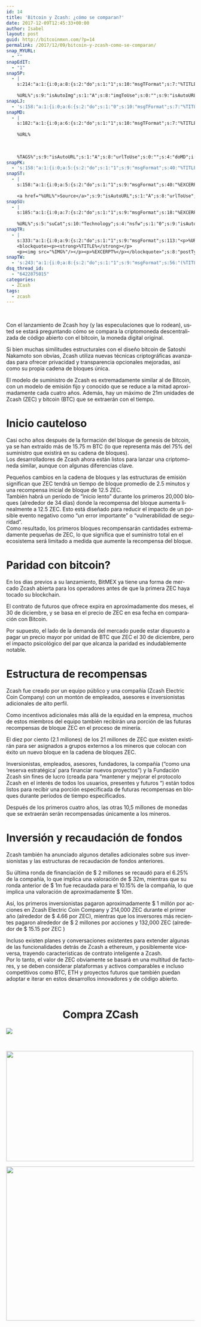 ```yaml
---
id: 14
title: 'Bitcoin y Zcash: ¿cómo se comparan?'
date: 2017-12-09T12:45:33+00:00
author: Isabel
layout: post
guid: http://bitcoinmxn.com/?p=14
permalink: /2017/12/09/bitcoin-y-zcash-como-se-comparan/
snap_MYURL:
  - ""
snapEdIT:
  - "1"
snap5P:
  - |
    s:214:"a:1:{i:0;a:8:{s:2:"do";s:1:"1";s:10:"msgTFormat";s:7:"%TITLE%";s:9:"msgFormat";s:18:"%EXCERPT%
    
    %URL%";s:9:"isAutoImg";s:1:"A";s:8:"imgToUse";s:0:"";s:9:"isAutoURL";s:1:"A";s:8:"urlToUse";s:0:"";s:4:"do5P";i:0;}}";
snapLJ:
  - 's:158:"a:1:{i:0;a:6:{s:2:"do";s:1:"0";s:10:"msgTFormat";s:7:"%TITLE%";s:9:"msgFormat";s:9:"%EXCERPT%";s:9:"isAutoURL";s:1:"A";s:8:"urlToUse";s:0:"";s:4:"doLJ";i:0;}}";'
snapMD:
  - |
    s:182:"a:1:{i:0;a:6:{s:2:"do";s:1:"1";s:10:"msgTFormat";s:7:"%TITLE%";s:9:"msgFormat";s:32:"%EXCERPT%
    
    %URL%
    
    
    
    %TAGS%";s:9:"isAutoURL";s:1:"A";s:8:"urlToUse";s:0:"";s:4:"doMD";i:0;}}";
snapPK:
  - 's:158:"a:1:{i:0;a:5:{s:2:"do";s:1:"1";s:9:"msgFormat";s:40:"%TITLE% - %URL% #bitcoin #mexico #crypto";s:9:"isAutoURL";s:1:"A";s:8:"urlToUse";s:0:"";s:4:"doPK";i:0;}}";'
snapST:
  - |
    s:158:"a:1:{i:0;a:5:{s:2:"do";s:1:"1";s:9:"msgFormat";s:40:"%EXCERPT%
    
    <a href="%URL%">Source</a>";s:9:"isAutoURL";s:1:"A";s:8:"urlToUse";s:0:"";s:4:"doST";i:0;}}";
snapSU:
  - |
    s:185:"a:1:{i:0;a:7:{s:2:"do";s:1:"1";s:9:"msgFormat";s:18:"%EXCERPT%
    
    %URL%";s:5:"suCat";s:10:"Technology";s:4:"nsfw";s:1:"0";s:9:"isAutoURL";s:1:"A";s:8:"urlToUse";s:0:"";s:4:"doSU";i:0;}}";
snapTR:
  - |
    s:333:"a:1:{i:0;a:9:{s:2:"do";s:1:"1";s:9:"msgFormat";s:113:"<p>%URL%</p>
    <blockquote><p><strong>%TITLE%</strong></p>
    <p><img src="%IMG%"/></p><p>%EXCERPT%</p></blockquote>";s:8:"postType";s:1:"T";s:10:"msgTFormat";s:7:"%TITLE%";s:9:"isAutoImg";s:1:"A";s:8:"imgToUse";s:0:"";s:9:"isAutoURL";s:1:"A";s:8:"urlToUse";s:0:"";s:4:"doTR";i:0;}}";
snapTW:
  - 's:243:"a:1:{i:0;a:8:{s:2:"do";s:1:"1";s:9:"msgFormat";s:56:"(%TITLE%) - %URL% #bitcoinmxn #espanolbitcoin #bitcoinla";s:8:"attchImg";s:1:"1";s:9:"isAutoImg";s:1:"A";s:8:"imgToUse";s:0:"";s:9:"isAutoURL";s:1:"A";s:8:"urlToUse";s:0:"";s:4:"doTW";i:0;}}";'
dsq_thread_id:
  - "6422875015"
categories:
  - ZCash
tags:
  - zcash
---
```

&nbsp;

<span lang="es-ES">Con el lanzamiento de Zcash hoy (y las especulaciones que lo rodean), usted se estará preguntando cómo se compara la criptomoneda descentralizada de código abierto con el bitcoin, la moneda digital original.</span>

<span lang="es-ES">Si bien muchas similitudes estructurales con el diseño bitcoin de Satoshi Nakamoto son obvias, Zcash utiliza nuevas técnicas criptográficas avanzadas para ofrecer privacidad y transparencia opcionales mejoradas, así como su propia cadena de bloques única.</span>

<span lang="es-ES">El modelo de suministro de Zcash es extremadamente similar al de Bitcoin, con un modelo de emisión fijo y conocido que se reduce a la mitad aproximadamente cada cuatro años. Además, hay un máximo de 21m unidades de Zcash (ZEC) y bitcoin (BTC) que se extraerán con el tiempo.</span>

# <span lang="es-ES">Inicio cauteloso</span>

<span lang="es-ES">Casi ocho años después de la formación del bloque de genesis de bitcoin, ya se han extraído más de 15.75 m BTC (lo que representa más del 75% del suministro que existirá en su cadena de bloques).</span>  
<span lang="es-ES">Los desarrolladores de Zcash ahora están listos para lanzar una criptomoneda similar, aunque con algunas diferencias clave.</span>

<span lang="es-ES">Pequeños cambios en la cadena de bloques y las estructuras de emisión significan que ZEC tendrá un tiempo de bloque promedio de 2.5 minutos y una recompensa inicial de bloque de 12.5 ZEC.</span>  
<span lang="es-ES">También habrá un período de &#8220;inicio lento&#8221; durante los primeros 20,000 bloques (alrededor de 34 días) donde la recompensa del bloque aumenta linealmente a 12.5 ZEC. Esto está diseñado para reducir el impacto de un posible evento negativo como &#8220;un error importante&#8221; o &#8220;vulnerabilidad de seguridad&#8221;.</span>  
<span lang="es-ES">Como resultado, los primeros bloques recompensarán cantidades extremadamente pequeñas de ZEC, lo que significa que el suministro total en el ecosistema será limitado a medida que aumente la recompensa del bloque.</span>

# <span lang="es-ES">Paridad con bitcoin?</span>

<span lang="es-ES">En los días previos a su lanzamiento, BitMEX ya tiene una forma de mercado Zcash abierta para los operadores antes de que la primera ZEC haya tocado su blockchain.</span>

<span lang="es-ES">El contrato de futuros que ofrece expira en aproximadamente dos meses, el 30 de diciembre, y se basa en el precio de ZEC en esa fecha en comparación con Bitcoin.</span>

<span lang="es-ES">Por supuesto, el lado de la demanda del mercado puede estar dispuesto a pagar un precio mayor por unidad de BTC que ZEC el 30 de diciembre, pero el impacto psicológico del par que alcanza la paridad es indudablemente notable.</span>

# <span lang="es-ES">Estructura de recompensas</span>

<span lang="es-ES">Zcash fue creado por un equipo público y una compañía (Zcash Electric Coin Company) con un montón de empleados, asesores e inversionistas adicionales de alto perfil.</span>

<span lang="es-ES">Como incentivos adicionales más allá de la equidad en la empresa, muchos de estos miembros del equipo también recibirán una porción de las futuras recompensas de bloque ZEC en el proceso de minería.</span>

<span lang="es-ES">El diez por ciento (2.1 millones) de los 21 millones de ZEC que existen existirán para ser asignados a grupos externos a los mineros que colocan con éxito un nuevo bloque en la cadena de bloques ZEC.</span>

<span lang="es-ES">Inversionistas, empleados, asesores, fundadores, la compañía (&#8220;como una &#8216;reserva estratégica&#8217; para financiar nuevos proyectos&#8221;) y la Fundación Zcash sin fines de lucro (creada para &#8220;mantener y mejorar el protocolo Zcash en el interés de todos los usuarios, presentes y futuros &#8220;) están todos listos para recibir una porción especificada de futuras recompensas en bloques durante períodos de tiempo especificados.</span>

<span lang="es-ES">Después de los primeros cuatro años, las otras 10,5 millones de monedas que se extraerán serán recompensadas únicamente a los mineros.</span>

# <span lang="es-ES">Inversión y recaudación de fondos</span>

<span lang="es-ES">Zcash también ha anunciado algunos detalles adicionales sobre sus inversionistas y las estructuras de recaudación de fondos anteriores.</span>

<span lang="es-ES">Su última ronda de financiación de $ 2 millones se recaudó para el 6.25% de la compañía, lo que implica una valoración de $ 32m, mientras que su ronda anterior de $ 1m fue recaudada para el 10.15% de la compañía, lo que implica una valoración de aproximadamente $ 10m.</span>

<span lang="es-ES">Así, los primeros inversionistas pagaron aproximadamente $ 1 millón por acciones en Zcash Electric Coin Company y 214,000 ZEC durante el primer año (alrededor de $ 4.66 por ZEC), mientras que los inversores más recientes pagaron alrededor de $ 2 millones por acciones y 132,000 ZEC (alrededor de $ 15.15 por ZEC )</span>

<span lang="es-ES">Incluso existen planes y conversaciones existentes para extender algunas de las funcionalidades detrás de Zcash a ethereum, y posiblemente viceversa, trayendo características de contrato inteligente a Zcash.</span>  
<span lang="es-ES">Por lo tanto, el valor de ZEC obviamente se basará en una multitud de factores, y se deben considerar plataformas y activos comparables e incluso competitivos como BTC, ETH y proyectos futuros que también puedan adoptar e iterar en estos desarrollos innovadores y de código abierto.</span>

&nbsp;

<h1 style="text-align: center;">
  Compra ZCash
</h1>

[<img class="aligncenter" src="https://i.imgur.com/W8KoAFH.png" />](https://www.binance.com/?ref=20152199)

&nbsp;

[<img class="aligncenter" src="https://i.imgur.com/OdQZJ9U.png" alt="" width="500" height="294" />](https://mercatox.com/?referrer=211537)

[<img class="aligncenter" src="https://i.imgur.com/FmlKTfR.jpg" alt="" width="723" height="411" />](https://hitbtc.com/?ref_id=5a4d861956ccd)

&nbsp;